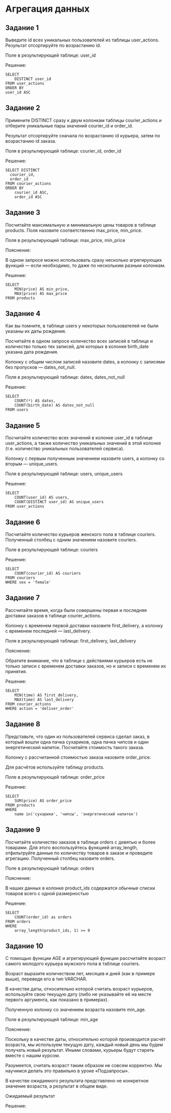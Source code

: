 # Агрегация данных

## Задание 1
Выведите id всех уникальных пользователей из таблицы user_actions. Результат отсортируйте по возрастанию id.

Поле в результирующей таблице: user_id

Решение:

    SELECT
        DISTINCT user_id
    FROM user_actions
    ORDER BY
    user_id ASC

## Задание 2
Примените DISTINCT сразу к двум колонкам таблицы courier_actions и отберите уникальные пары значений courier_id и order_id.

Результат отсортируйте сначала по возрастанию id курьера, затем по возрастанию id заказа.

Поля в результирующей таблице: courier_id, order_id

Решение:

    SELECT DISTINCT 
      courier_id, 
      order_id
    FROM courier_actions
    ORDER BY
        courier_id ASC,
        order_id ASC

## Задание 3
Посчитайте максимальную и минимальную цены товаров в таблице products. Поля назовите соответственно max_price, min_price.

Поля в результирующей таблице: max_price, min_price

Пояснение:

В одном запросе можно использовать сразу несколько агрегирующих функций — если необходимо, то даже по нескольким разным колонкам.

Решение:

    SELECT
        MIN(price) AS min_price,
        MAX(price) AS max_price
    FROM products

## Задание 4
Как вы помните, в таблице users у некоторых пользователей не были указаны их даты рождения.

Посчитайте в одном запросе количество всех записей в таблице и количество только тех записей, для которых в колонке birth_date указана дата рождения.

Колонку с общим числом записей назовите dates, а колонку с записями без пропусков — dates_not_null.

Поля в результирующей таблице: dates, dates_not_null

Решение:

    SELECT
        COUNT(*) AS dates, 
        COUNT(birth_date) AS dates_not_null
    FROM users

## Задание 5
Посчитайте количество всех значений в колонке user_id в таблице user_actions, а также количество уникальных значений в этой колонке (т.е. количество уникальных пользователей сервиса).

Колонку с первым полученным значением назовите users, а колонку со вторым — unique_users.

Поля в результирующей таблице: users, unique_users

Решение:

    SELECT
        COUNT(user_id) AS users, 
        COUNT(DISTINCT user_id) AS unique_users
    FROM user_actions

## Задание 6
Посчитайте количество курьеров женского пола в таблице couriers. Полученный столбец с одним значением назовите couriers.

Поле в результирующей таблице: couriers

Решение:

    SELECT
        COUNT(courier_id) AS couriers
    FROM couriers
    WHERE sex = 'female'

## Задание 7
Рассчитайте время, когда были совершены первая и последняя доставки заказов в таблице courier_actions.

Колонку с временем первой доставки назовите first_delivery, а колонку с временем последней — last_delivery.

Поля в результирующей таблице: first_delivery, last_delivery

Пояснение:

Обратите внимание, что в таблице с действиями курьеров есть не только записи с временем доставки заказов, но и записи с временем их принятия. 

Решение:

    SELECT
        MIN(time) AS first_delivery, 
        MAX(time) AS last_delivery
    FROM courier_actions
    WHERE action = 'deliver_order'

## Задание 8

Представьте, что один из пользователей сервиса сделал заказ, в который вошли одна пачка сухариков, одна пачка чипсов и один энергетический напиток. Посчитайте стоимость такого заказа.

Колонку с рассчитанной стоимостью заказа назовите order_price.

Для расчётов используйте таблицу products.

Поле в результирующей таблице: order_price

Решение:

    SELECT
        SUM(price) AS order_price
    FROM products
    WHERE 
        name in('сухарики', 'чипсы', 'энергетический напиток')

## Задание 9
Посчитайте количество заказов в таблице orders с девятью и более товарами. Для этого воспользуйтесь функцией array_length, отфильтруйте данные по количеству товаров в заказе и проведите агрегацию. Полученный столбец назовите orders.

Поле в результирующей таблице: orders

Пояснение:

В наших данных в колонке product_ids содержатся обычные списки товаров всего с одной размерностью

Решение:

    SELECT
        COUNT(order_id) as orders
    FROM orders
    WHERE 
        array_length(product_ids, 1) >= 9

## Задание 10
С помощью функции AGE и агрегирующей функции рассчитайте возраст самого молодого курьера мужского пола в таблице couriers.

Возраст выразите количеством лет, месяцев и дней (как в примере выше), переведя его в тип VARCHAR. 

В качестве даты, относительно которой считать возраст курьеров, используйте свою текущую дату (либо не указывайте её на месте первого аргумента, как показано в примерах).

Полученную колонку со значением возраста назовите min_age.

Поле в результирующей таблице: min_age

Пояснение:

Поскольку в качестве даты, относительно которой производится расчёт возраста, мы используем текущую дату, каждый новый день мы будем получать новый результат. Иными словами, курьеры будут стареть вместе с нашим курсом.

Разумеется, считать возраст таким образом не совсем корректно. Мы научимся делать это правильно в уроке «Подзапросы».

В качестве ожидаемого результата представлено не конкретное значение возраста, а результат в общем виде.

 Ожидаемый результат

Решение:

